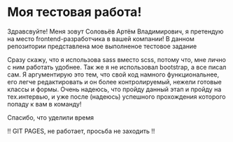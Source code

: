# Моя тестовая работа!

Здравсвуйте! Меня зовут Соловьёв  Артём Владимирович, я претендую на место frontend-разработчика в вашей компании! 
В данном репозитории представлена мое выполненое тестовое задание

Сразу скажу, что я использова sass вместо scss, потому что, мне лично с ним работать удобнее. Так же я не использовал bootstrap, а все писал сам. 
Я аргументирую это тем, что свой код намного функциональнее, его легче редактировать и он более контролируемый, нежели готовые классы и формы.
Очень надеюсь, что пройду данный этап и пройду на тех.интервью, и уже после (надеюсь) успешного прохождения которого попаду к вам в команду!

Спасибо, что уделили время


!! GIT PAGES, не работает, просьба не заходить !!

